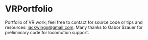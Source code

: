# VRPortfolio
Portfolio of VR work; feel free to contact for source code or tips and resources: jackwingo@gmail.com. Many thanks to Gabor Szauer for prelimimary code for locomotion support.

